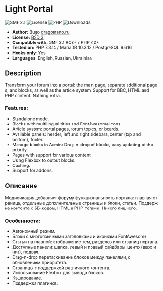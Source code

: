 # Light Portal
![SMF 2.1](https://img.shields.io/badge/SMF-2.1-ed6033.svg?style=flat)
![License](https://img.shields.io/github/license/dragomano/light-portal)
![PHP](https://img.shields.io/badge/PHP-^7.2-blue.svg?style=flat)
![Downloads](https://img.shields.io/github/downloads/dragomano/light-portal/total)

* **Author:** Bugo [dragomano.ru](https://dragomano.ru/mods/light-portal)
* **License:** [BSD 3](https://github.com/dragomano/Light-Portal/blob/master/LICENSE)
* **Compatible with:** SMF 2.1 RC2+ / PHP 7.2+
* **Tested on:** PHP 7.3.14 / MariaDB 10.3.13 / PostgreSQL 9.6.16
* **Hooks only:** Yes
* **Languages:** English, Russian, Ukrainian

## Description
Transform your forum into a portal: the main page, separate additional pages, and blocks, as well as the article system. Support for BBC, HTML and PHP content. Nothing extra.

### Features:
* Standalone mode.
* Blocks with multilingual titles and FontAwesome icons.
* Article system: portal pages, forum topics, or boards.
* Available panels: header, left and right sidebars, center (top and bottom), footer.
* Manage blocks in Admin: Drag-n-drop of blocks, easy updating of the priority.
* Pages with support for various content.
* Using Flexbox to output blocks.
* Caching.
* Support for addons.

## Описание
Модификация добавляет форуму функциональность портала: главная страница, отдельные дополнительные страницы и блоки, статьи. Поддержка контента с ББ-кодом, HTML и PHP-тегами. Ничего лишнего.

### Особенности:
* Автономный режим.
* Блоки с многоязычными заголовками и иконками FontAwesome.
* Статьи на главной: отображение тем, разделов или страниц портала.
* Доступные панели: шапка, левый и правый сайдбары, центр (верх и низ), подвал.
* Drag-n-drop перетаскивание блоков между панелями, с обновлением приоритета.
* Страницы с поддержкой различного контента.
* Использование Flexbox для вывода блоков.
* Кэширование.
* Поддержка плагинов.